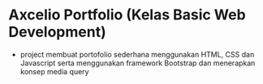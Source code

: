 # Axcelio Portfolio (Kelas Basic Web Development)
- project membuat portofolio sederhana menggunakan HTML, CSS dan Javascript serta menggunakan framework Bootstrap dan menerapkan konsep media query

